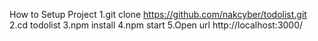 How to Setup Project
1.git clone https://github.com/nakcyber/todolist.git
2.cd todolist
3.npm install
4.npm start
5.Open url http://localhost:3000/